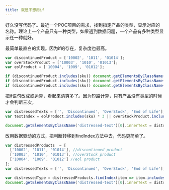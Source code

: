 ```yaml
---
title: 就是不想用if
---
```


好久没写代码了。最近一个POC项目的需求，找到指定产品的类型，显示对应的名称。理论上一个产品只有一种类型，如果遇到数据问题，一个产品有多种类型显示任一种就好。

最简单最直白的实现。因为if的存在，复杂度也最高。
```javascript
var discontinuedProduct = ['10002', '1011', '01014'];
var overStockProduct = ['10003', '1010', '01013'];
var eolProduct = ['10004', '1009', '01012'];

if (discontinuedProduct.includes(sku)) document.getElementsByClassName('distressed-text')[0].innerText = 'Discontinued';
if (discontinuedProduct.includes(sku)) document.getElementsByClassName('distressed-text')[0].innerText = 'OverStock';
if (discontinuedProduct.includes(sku)) document.getElementsByClassName('distressed-text')[0].innerText = 'End of Life';
```

把if语句改成或运算，看起来清爽多了。因为短路计算，只有产品没有类型的时候才会判断三次。
```javascript
var distressedTexts = ['', 'Discontinued', 'OverStock', 'End of Life'];
var textIndex = eolProdoct.includes(sku) * 3 || overStockProduct.includes(sku) * 2 || discontinuedProduct.includes(sku) * 1 || 0

document.getElementsByClassName('distressed-text')[0].innerText = distressedTexts[textIndex];
```
改用数据驱动的方式，把判断转移到findIndex方法中去，代码更简单了。
```javascript
var distressedProducts  = [
  ['10002', '1011', '01014'], //discontinued product
  ['10003', '1010', '01013'], //overStock product
  ['10004', '1009', '01012'] //eol product
];
var distressedTexts = ['', 'Discontinued', 'OverStock', 'End of Life'];

var distressedType = distressedProducts.findIndex(item => item.includes(sku));
document.getElementsByClassName('distressed-text')[0].innerText = distressedTexts[distressedType + 1];
```